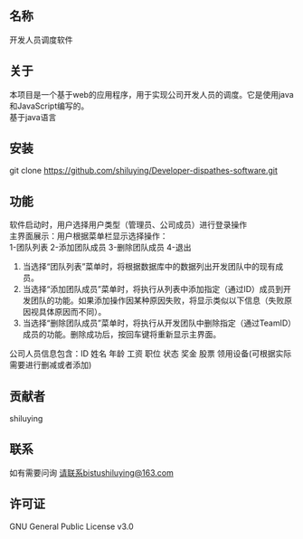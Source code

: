 名称  
---
开发人员调度软件  

关于
---
本项目是一个基于web的应用程序，用于实现公司开发人员的调度。它是使用java和JavaScript编写的。  
基于java语言  

安装  
---
git clone https://github.com/shiluying/Developer-dispathes-software.git  

功能  
---
软件启动时，用户选择用户类型（管理员、公司成员）进行登录操作  
主界面展示：用户根据菜单栏显示选择操作：  
1-团队列表  2-添加团队成员  3-删除团队成员 4-退出       
1. 当选择“团队列表”菜单时，将根据数据库中的数据列出开发团队中的现有成员。  
2. 当选择“添加团队成员”菜单时，将执行从列表中添加指定（通过ID）成员到开发团队的功能。如果添加操作因某种原因失败，将显示类似以下信息（失败原因视具体原因而不同）。  
3. 当选择“删除团队成员”菜单时，将执行从开发团队中删除指定（通过TeamID）成员的功能。删除成功后，按回车键将重新显示主界面。  

公司人员信息包含：ID     姓名      年龄    工资      职位      状态      奖金      股票    领用设备(可根据实际需要进行删减或者添加)  

贡献者  
---
shiluying  

联系  
---
如有需要问询 请联系bistushiluying@163.com  

许可证  
---
GNU General Public License v3.0
